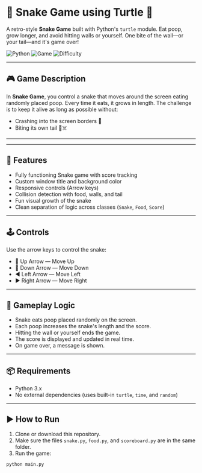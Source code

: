 # 🐍 Snake Game using Turtle 🐢

A retro-style **Snake Game** built with Python's `turtle` module. Eat poop, grow longer, and avoid hitting walls or yourself. One bite of the wall—or your tail—and it's game over!

![Python](https://img.shields.io/badge/Made%20With-Python3-blue?style=flat-square)
![Game](https://img.shields.io/badge/Type-Arcade%20Game-green?style=flat-square)
![Difficulty](https://img.shields.io/badge/Level-Intermediate-orange?style=flat-square)

---

## 🎮 Game Description

In **Snake Game**, you control a snake that moves around the screen eating randomly placed poop. Every time it eats, it grows in length. The challenge is to keep it alive as long as possible without:

- Crashing into the screen borders 🚫
- Biting its own tail 🐍☠️

---

---

## 🚀 Features

- Fully functioning Snake game with score tracking
- Custom window title and background color
- Responsive controls (Arrow keys)
- Collision detection with food, walls, and tail
- Fun visual growth of the snake
- Clean separation of logic across classes (`Snake`, `Food`, `Score`)

---

## 🕹 Controls

Use the arrow keys to control the snake:

- 🔼 Up Arrow — Move Up  
- 🔽 Down Arrow — Move Down  
- ◀️ Left Arrow — Move Left  
- ▶️ Right Arrow — Move Right  

---

## 🍔 Gameplay Logic

- Snake eats poop placed randomly on the screen.
- Each poop increases the snake's length and the score.
- Hitting the wall or yourself ends the game.
- The score is displayed and updated in real time.
- On game over, a message is shown.

---

## 📦 Requirements

- Python 3.x
- No external dependencies (uses built-in `turtle`, `time`, and `random`)

---

## ▶️ How to Run

1. Clone or download this repository.
2. Make sure the files `snake.py`, `food.py`, and `scoreboard.py` are in the same folder.
3. Run the game:

```bash
python main.py

